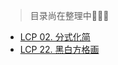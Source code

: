> 目录尚在整理中🐾🐾🐾

* [LCP 02. 分式化简](../problems/力扣原创/LCP02.分式化简.md)
* [LCP 22. 黑白方格画](../problems/力扣原创/LCP22.黑白方格画.md)

